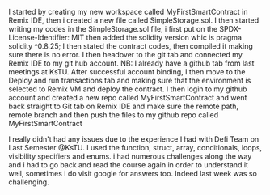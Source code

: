 I started by creating my new workspace called MyFirstSmartContract in Remix IDE, then i created a new file called SimpleStorage.sol.
I then started writing my codes in the SimpleStorage.sol file, i first put on the SPDX-License-Identifier: MIT then added the solidity version whic is pragma solidity ^0.8.25;
I then stated the contract codes, then compiled it making sure there is no error.
I then headover to the git tab and connected my Remix IDE to my git hub account. NB: I already have a github tab from last meetings at KsTU.
After successful account binding, I then move to the Deploy and run transactions tab and making sure that the environment is selected to Remix VM and deploy the contract.
I then login to my github account and created a new repo called MyFirstSmartContract and went back straight to Git tab on Remix IDE and make sure the remote path, remote branch and then push the files to my github repo called MyFirstSmartContract

I really didn't had any issues due to the experience I had with Defi Team on Last Semester @KsTU.
 I used the function, struct, array, conditionals, loops, visibility specifiers and enums.
 i had numerous challenges along the way and i had to go back and read the course again in order to understand it well, sometimes i do visit google for answers too.
 Indeed last week was so challenging.
 